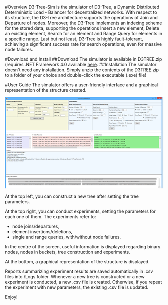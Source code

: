 #Overview
D3-Tree-Sim is the simulator of D3-Tree, a Dynamic Distributed Deterministic Load - Balancer for decentralized networks. With respect to its structure, the D3-Tree architecture supports the operations of Join and Departure of nodes. Moreover, the D3-Tree implements an indexing scheme for the stored data, supporting the operations Insert a new element, Delete an existing element, Search for an element and Range Query for elements in a specific range. Last but not least, D3-Tree is highly fault-tolerant, achieving a significant success rate for search operations, even for massive node failures.

#Download and Install
##Download
The simulator is available in D3TREE.zip (requires .NET Framework 4.0 available [here](http://www.microsoft.com/en-au/download/details.aspx?id=17718 "simulator url").
##Installation
The simulator doesn't need any installation. Simply unzip the contents of the D3TREE.zip to a folder of your choice and double-click the executable (.exe) file!

#User Guide
The simulator offers a user-friendly interface and a graphical representation of the structure created.

![Alt text](/ss01.png)
<!--A screenshot is available [https://drive.google.com/file/d/0B7iJDTWTJnCnZ0tQY1gxYV9IS0E/view?usp=sharing here].-->

At the top left, you can construct a new tree after setting the tree parameters.

At the top right, you can conduct experiments, setting the parameters for each one of them. The experiments refer to:
 * node joins/departures,
 * element insertions/deletions,
 * single and range queries, with/without node failures.

In the centre of the screen, useful information is displayed regarding binary nodes, nodes in buckets, tree construction and experiments.

At the bottom, a graphical representation of the structure is displayed.

Reports summarizing experiment results are saved automatically in .csv files into \Logs folder. Whenever a new tree is constructed or a new experiment is conducted, a new .csv file is created. Otherwise, if you repeat the experiment with new parameters, the existing .csv file is updated.

Enjoy!